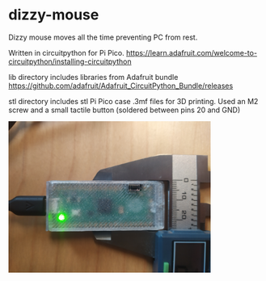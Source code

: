 # dizzy-mouse
Dizzy mouse moves all the time preventing PC from rest.

Written in circuitpython for Pi Pico.
https://learn.adafruit.com/welcome-to-circuitpython/installing-circuitpython

lib directory includes libraries from Adafruit bundle
https://github.com/adafruit/Adafruit_CircuitPython_Bundle/releases

stl directory includes stl Pi Pico case .3mf files for 3D printing.
Used an M2 screw and a small tactile button (soldered between pins 20 and GND)

<img src="https://github.com/piotr-kubica/dizzy-mouse/blob/main/img-dizzy-mouse.jpg" width="400">
